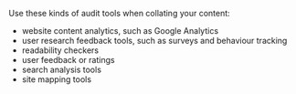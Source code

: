 
Use these kinds of audit tools when collating your content:
  * website content analytics, such as Google Analytics
  * user research feedback tools, such as surveys and behaviour tracking
  * readability checkers
  * user feedback or ratings
  * search analysis tools
  * site mapping tools
